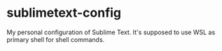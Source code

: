 # sublimetext-config
My personal configuration of Sublime Text. It's supposed to use WSL as primary shell for shell commands.
